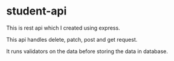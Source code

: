 # student-api
This is rest api which I created using express.

This api handles delete, patch, post and get request.

It runs validators on the data before storing the data in database.
